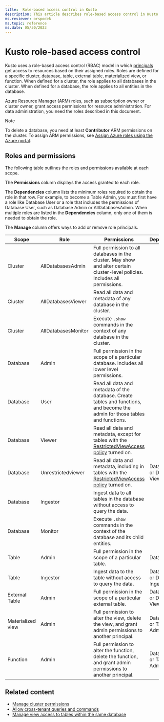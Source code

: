 ```yaml
---
title:  Role-based access control in Kusto
description: This article describes role-based access control in Kusto.
ms.reviewer: orspodek
ms.topic: reference
ms.date: 05/30/2023
---
```

# Kusto role-based access control

<!-- //TODO: REDIRECT TO KUSTO -->

Kusto uses a role-based access control (RBAC) model in which [principals](/azure/data-explorer/kusto/management/access-control/referencing-security-principals) get access to resources based on their assigned roles. Roles are defined for a specific cluster, database, table, external table, materialized view, or function. When defined for a cluster, the role applies to all databases in the cluster. When defined for a database, the role applies to all entities in the database.

Azure Resource Manager (ARM) roles, such as subscription owner or cluster owner, grant access permissions for resource administration. For data administration, you need the roles described in this document.

> [!NOTE]
> To delete a database, you need at least **Contributor** ARM permissions on the cluster. To assign ARM permissions, see [Assign Azure roles using the Azure portal](/azure/role-based-access-control/role-assignments-portal).

## Roles and permissions

The following table outlines the roles and permissions available at each scope.

The **Permissions** column displays the access granted to each role.

The **Dependencies** column lists the minimum roles required to obtain the role in that row. For example, to become a Table Admin, you must first have a role like Database User or a role that includes the permissions of Database User, such as Database Admin or AllDatabasesAdmin. When multiple roles are listed in the **Dependencies** column, only one of them is needed to obtain the role.

The **Manage** column offers ways to add or remove role principals.

|Scope|Role|Permissions|Dependencies|Manage|
|--|--|--|--|--|
|Cluster|AllDatabasesAdmin |Full permission to all databases in the cluster. May show and alter certain cluster-level policies. Includes all permissions. ||[Azure portal](../../manage-cluster-permissions.md)|
|Cluster|AllDatabasesViewer |Read all data and metadata of any database in the cluster. ||[Azure portal](../../manage-cluster-permissions.md)|
|Cluster|AllDatabasesMonitor |Execute `.show` commands in the context of any database in the cluster.||[Azure portal](../../manage-cluster-permissions.md)|
|Database|Admin|Full permission in the scope of a particular database. Includes all lower level permissions.  ||[Azure portal](../../manage-database-permissions.md) or [management commands](../management/manage-database-security-roles.md)|
|Database|User|Read all data and metadata of the database. Create tables and functions, and become the admin for those tables and functions.||[Azure portal](../../manage-database-permissions.md) or [management commands](../management/manage-database-security-roles.md)|
|Database|Viewer |Read all data and metadata, except for tables with the [RestrictedViewAccess policy](../management/show-table-restricted-view-access-policy-command.md) turned on. ||[Azure portal](../../manage-database-permissions.md) or [management commands](../management/manage-database-security-roles.md)|
|Database|Unrestrictedviewer |Read all data and metadata, including in tables with the [RestrictedViewAccess policy](../management/show-table-restricted-view-access-policy-command.md) turned on. | Database User or Database Viewer |[Azure portal](../../manage-database-permissions.md) or [management commands](../management/manage-database-security-roles.md)|
|Database|Ingestor |Ingest data to all tables in the database without access to query the data. ||[Azure portal](../../manage-database-permissions.md) or [management commands](../management/manage-database-security-roles.md)|
|Database|Monitor |Execute `.show` commands in the context of the database and its child entities. ||[Azure portal](../../manage-database-permissions.md) or [management commands](../management/manage-database-security-roles.md)|
|Table|Admin | Full permission in the scope of a particular table.| Database User |[Management commands](../management/manage-table-security-roles.md)|
|Table|Ingestor |Ingest data to the table without access to query the data. | Database User or Database Ingestor |[Management commands](../management/manage-table-security-roles.md)|
|External Table|Admin | Full permission in the scope of a particular external table.| Database User or Database Viewer |[Management commands](../management/manage-external-table-security-roles.md)|
|Materialized view|Admin |Full permission to alter the view, delete the view, and grant admin permissions to another principal. | Database User or Table Admin |[Management commands](../management/manage-materialized-view-security-roles.md)|
|Function|Admin |Full permission to alter the function, delete the function, and grant admin permissions to another principal. | Database User or Table Admin |[Management commands](../management/manage-function-security-roles.md)|

## Related content

* [Manage cluster permissions](../../manage-cluster-permissions.md)
* [Allow cross-tenant queries and commands](../../cross-tenant-query-and-commands.md)
* [Manage view access to tables within the same database](../management/manage-table-view-access.md)
